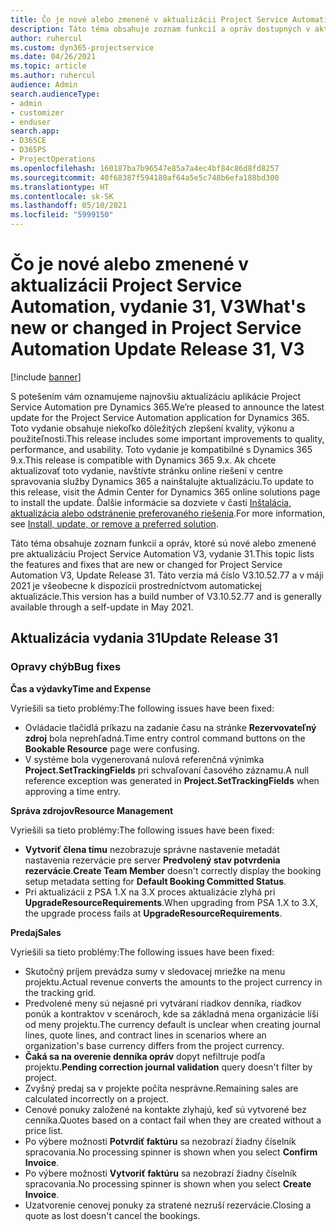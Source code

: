 ```yaml
---
title: Čo je nové alebo zmenené v aktualizácii Project Service Automation, vydanie 31, V3
description: Táto téma obsahuje zoznam funkcií a opráv dostupných v aktualizácii Project Service Automation, vydanie 31, V3
author: ruhercul
ms.custom: dyn365-projectservice
ms.date: 04/26/2021
ms.topic: article
ms.author: ruhercul
audience: Admin
search.audienceType:
- admin
- customizer
- enduser
search.app:
- D365CE
- D365PS
- ProjectOperations
ms.openlocfilehash: 160187ba7b96547e85a7a4ec4bf84c86d8fd8257
ms.sourcegitcommit: 40f68387f594180af64a5e5c748b6efa188bd300
ms.translationtype: HT
ms.contentlocale: sk-SK
ms.lasthandoff: 05/10/2021
ms.locfileid: "5999150"
---
```

# <a name="whats-new-or-changed-in-project-service-automation-update-release-31-v3"></a><span data-ttu-id="c897b-103">Čo je nové alebo zmenené v aktualizácii Project Service Automation, vydanie 31, V3</span><span class="sxs-lookup"><span data-stu-id="c897b-103">What's new or changed in Project Service Automation Update Release 31, V3</span></span>

[!include [banner](../includes/psa-now-project-operations.md)]

<span data-ttu-id="c897b-104">S potešením vám oznamujeme najnovšiu aktualizáciu aplikácie Project Service Automation pre Dynamics 365.</span><span class="sxs-lookup"><span data-stu-id="c897b-104">We’re pleased to announce the latest update for the Project Service Automation application for Dynamics 365.</span></span> <span data-ttu-id="c897b-105">Toto vydanie obsahuje niekoľko dôležitých zlepšení kvality, výkonu a použiteľnosti.</span><span class="sxs-lookup"><span data-stu-id="c897b-105">This release includes some important improvements to quality, performance, and usability.</span></span> <span data-ttu-id="c897b-106">Toto vydanie je kompatibilné s Dynamics 365 9.x.</span><span class="sxs-lookup"><span data-stu-id="c897b-106">This release is compatible with Dynamics 365 9.x.</span></span> <span data-ttu-id="c897b-107">Ak chcete aktualizovať toto vydanie, navštívte stránku online riešení v centre spravovania služby Dynamics 365 a nainštalujte aktualizáciu.</span><span class="sxs-lookup"><span data-stu-id="c897b-107">To update to this release, visit the Admin Center for Dynamics 365 online solutions page to install the update.</span></span> <span data-ttu-id="c897b-108">Ďalšie informácie sa dozviete v časti [Inštalácia, aktualizácia alebo odstránenie preferovaného riešenia](/power-platform/admin/install-remove-preferred-solution).</span><span class="sxs-lookup"><span data-stu-id="c897b-108">For more information, see [Install, update, or remove a preferred solution](/power-platform/admin/install-remove-preferred-solution).</span></span>

<span data-ttu-id="c897b-109">Táto téma obsahuje zoznam funkcií a opráv, ktoré sú nové alebo zmenené pre aktualizáciu Project Service Automation V3, vydanie 31.</span><span class="sxs-lookup"><span data-stu-id="c897b-109">This topic lists the features and fixes that are new or changed for Project Service Automation V3, Update Release 31.</span></span> <span data-ttu-id="c897b-110">Táto verzia má číslo V3.10.52.77 a v máji 2021 je všeobecne k dispozícii prostredníctvom automatickej aktualizácie.</span><span class="sxs-lookup"><span data-stu-id="c897b-110">This version has a build number of V3.10.52.77 and is generally available through a self-update in May 2021.</span></span>

## <a name="update-release-31"></a><span data-ttu-id="c897b-111">Aktualizácia vydania 31</span><span class="sxs-lookup"><span data-stu-id="c897b-111">Update Release 31</span></span>

### <a name="bug-fixes"></a><span data-ttu-id="c897b-112">Opravy chýb</span><span class="sxs-lookup"><span data-stu-id="c897b-112">Bug fixes</span></span>

<span data-ttu-id="c897b-113">**Čas a výdavky**</span><span class="sxs-lookup"><span data-stu-id="c897b-113">**Time and Expense**</span></span>

<span data-ttu-id="c897b-114">Vyriešili sa tieto problémy:</span><span class="sxs-lookup"><span data-stu-id="c897b-114">The following issues have been fixed:</span></span>

- <span data-ttu-id="c897b-115">Ovládacie tlačidlá príkazu na zadanie času na stránke **Rezervovateľný zdroj** bola neprehľadná.</span><span class="sxs-lookup"><span data-stu-id="c897b-115">Time entry control command buttons on the **Bookable Resource** page were confusing.</span></span>
- <span data-ttu-id="c897b-116">V systéme bola vygenerovaná nulová referenčná výnimka **Project.SetTrackingFields** pri schvaľovaní časového záznamu.</span><span class="sxs-lookup"><span data-stu-id="c897b-116">A null reference exception was generated in **Project.SetTrackingFields** when approving a time entry.</span></span>

<span data-ttu-id="c897b-117">**Správa zdrojov**</span><span class="sxs-lookup"><span data-stu-id="c897b-117">**Resource Management**</span></span>

<span data-ttu-id="c897b-118">Vyriešili sa tieto problémy:</span><span class="sxs-lookup"><span data-stu-id="c897b-118">The following issues have been fixed:</span></span>

- <span data-ttu-id="c897b-119">**Vytvoriť člena tímu** nezobrazuje správne nastavenie metadát nastavenia rezervácie pre server **Predvolený stav potvrdenia rezervácie**.</span><span class="sxs-lookup"><span data-stu-id="c897b-119">**Create Team Member** doesn't correctly display the booking setup metadata setting for **Default Booking Committed Status**.</span></span>
- <span data-ttu-id="c897b-120">Pri aktualizácii z PSA 1.X na 3.X proces aktualizácie zlyhá pri **UpgradeResourceRequirements**.</span><span class="sxs-lookup"><span data-stu-id="c897b-120">When upgrading from PSA 1.X to 3.X, the upgrade process fails at **UpgradeResourceRequirements**.</span></span>


<span data-ttu-id="c897b-121">**Predaj**</span><span class="sxs-lookup"><span data-stu-id="c897b-121">**Sales**</span></span>

<span data-ttu-id="c897b-122">Vyriešili sa tieto problémy:</span><span class="sxs-lookup"><span data-stu-id="c897b-122">The following issues have been fixed:</span></span>

- <span data-ttu-id="c897b-123">Skutočný príjem prevádza sumy v sledovacej mriežke na menu projektu.</span><span class="sxs-lookup"><span data-stu-id="c897b-123">Actual revenue converts the amounts to the project currency in the tracking grid.</span></span>
- <span data-ttu-id="c897b-124">Predvolené meny sú nejasné pri vytváraní riadkov denníka, riadkov ponúk a kontraktov v scenároch, kde sa základná mena organizácie líši od meny projektu.</span><span class="sxs-lookup"><span data-stu-id="c897b-124">The currency default is unclear when creating journal lines, quote lines, and contract lines in scenarios where an organization's base currency differs from the project currency.</span></span>
- <span data-ttu-id="c897b-125">**Čaká sa na overenie denníka opráv** dopyt nefiltruje podľa projektu.</span><span class="sxs-lookup"><span data-stu-id="c897b-125">**Pending correction journal validation** query doesn't filter by project.</span></span>
- <span data-ttu-id="c897b-126">Zvyšný predaj sa v projekte počíta nesprávne.</span><span class="sxs-lookup"><span data-stu-id="c897b-126">Remaining sales are calculated incorrectly on a project.</span></span>
- <span data-ttu-id="c897b-127">Cenové ponuky založené na kontakte zlyhajú, keď sú vytvorené bez cenníka.</span><span class="sxs-lookup"><span data-stu-id="c897b-127">Quotes based on a contact fail when they are created without a price list.</span></span>
- <span data-ttu-id="c897b-128">Po výbere možnosti **Potvrdiť faktúru** sa nezobrazí žiadny číselník spracovania.</span><span class="sxs-lookup"><span data-stu-id="c897b-128">No processing spinner is shown when you select **Confirm Invoice**.</span></span>
- <span data-ttu-id="c897b-129">Po výbere možnosti **Vytvoriť faktúru** sa nezobrazí žiadny číselník spracovania.</span><span class="sxs-lookup"><span data-stu-id="c897b-129">No processing spinner is shown when you select **Create Invoice**.</span></span>
- <span data-ttu-id="c897b-130">Uzatvorenie cenovej ponuky za stratené nezruší rezervácie.</span><span class="sxs-lookup"><span data-stu-id="c897b-130">Closing a quote as lost doesn't cancel the bookings.</span></span>







